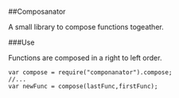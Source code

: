 ##Composanator

A small library to compose functions togeather.

###Use

Functions are composed in a right to left order.

```
var compose = require("componanator").compose;
//...
var newFunc = compose(lastFunc,firstFunc);
```

